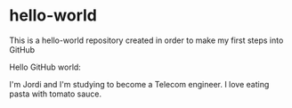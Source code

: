 # hello-world
This is a hello-world repository created in order to make my first steps into GitHub

Hello GitHub world:

I'm Jordi and I'm studying to become a Telecom engineer.
I love eating pasta with tomato sauce.
